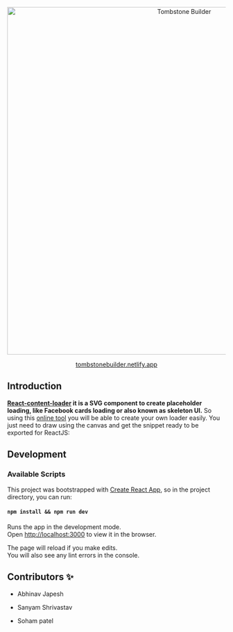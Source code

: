 <p align="center">
  <a href="https://tombstonebuilder.netlify.app//">
    <img width="800px" align="center" src="(https://github.com/akjapesh/Tombstonebuilder/blob/main/images/tombstone.png)" title="Tombstone Builder" />
  </a>
</p>

<p align="center">
  <a href="https://tombstonebuilder.netlify.app/">tombstonebuilder.netlify.app</a>
</p>

## Introduction

**[React-content-loader](https://github.com/danilowoz/react-content-loader) it is a SVG component to create placeholder loading, like Facebook cards loading or also known as skeleton UI.** So using this [online tool](https://tombstonebuilder.netlify.app/) you will be able to create your own loader easily. You just need to draw using the canvas and get the snippet ready to be exported for ReactJS:





## Development

### Available Scripts

This project was bootstrapped with [Create React App](https://github.com/facebookincubator/create-react-app), so in the project directory, you can run:

#### `npm install && npm run dev`

Runs the app in the development mode.<br>
Open [http://localhost:3000](http://localhost:3000) to view it in the browser.

The page will reload if you make edits.<br>
You will also see any lint errors in the console.

## Contributors ✨


<!-- ALL-CONTRIBUTORS-LIST:START - Do not remove or modify this section -->
<!-- prettier-ignore-start -->
<!-- markdownlint-disable -->
- Abhinav Japesh 

- Sanyam Shrivastav

- Soham patel
<!-- markdownlint-restore -->
<!-- prettier-ignore-end -->

<!-- ALL-CONTRIBUTORS-LIST:END -->
